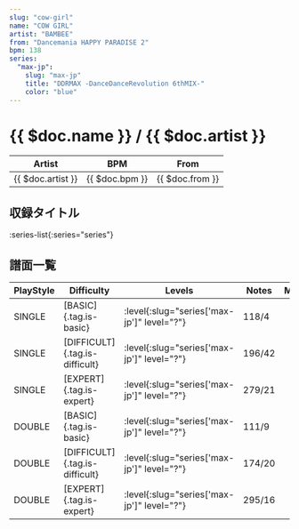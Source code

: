 ```yaml
---
slug: "cow-girl"
name: "COW GIRL"
artist: "BAMBEE"
from: "Dancemania HAPPY PARADISE 2"
bpm: 138
series:
  "max-jp":
    slug: "max-jp"
    title: "DDRMAX -DanceDanceRevolution 6thMIX-"
    color: "blue"
---
```


# {{ $doc.name }} / {{ $doc.artist }}

|Artist|BPM|From|
|------|---|----|
|{{ $doc.artist }}|{{ $doc.bpm }}|{{ $doc.from }}|

## 収録タイトル

:series-list{:series="series"}

## 譜面一覧

|PlayStyle|Difficulty|Levels|Notes|Movie|
|---------|----------|------|-----|-----|
|SINGLE|[BASIC]{.tag.is-basic}|:level{:slug="series['max-jp']" level="?"}|118/4||
|SINGLE|[DIFFICULT]{.tag.is-difficult}|:level{:slug="series['max-jp']" level="?"}|196/42||
|SINGLE|[EXPERT]{.tag.is-expert}|:level{:slug="series['max-jp']" level="?"}|279/21||
|DOUBLE|[BASIC]{.tag.is-basic}|:level{:slug="series['max-jp']" level="?"}|111/9||
|DOUBLE|[DIFFICULT]{.tag.is-difficult}|:level{:slug="series['max-jp']" level="?"}|174/20||
|DOUBLE|[EXPERT]{.tag.is-expert}|:level{:slug="series['max-jp']" level="?"}|295/16||
